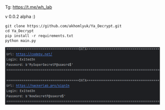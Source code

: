Tg: https://t.me/wh_lab

v 0.0.2 alpha :)

```commandline
git clone https://github.com/akhomlyuk/Ya_Decrypt.git
cd Ya_Decrypt
pip install -r requirements.txt
python main.py
```

![img.png](img.png)
